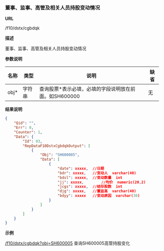 
### 董事、监事、高管及相关人员持股变动情况

**URL**

/f10/dstx/cgbdqk

**描述**

董事、监事、高管及相关人员持股变动情况

**参数说明**

|名称|类型|说明|缺省|
| -------- | -------- | -------- | -------- |
|obj\*|字符串|查询股票\*表示必填，必填的字段说明放在前面。如SH600000|无|


**结果说明**

```json
{
    "Qid": "",
    "Err": 0,
    "Counter": 1,
    "Data": {
        "Id": 93,
        "RepDataF10DstxCgbdqkOutput": [
            {
                "Obj": "SH600005",
                "Data": [
                    {
						"date": xxxxx,	//日期                                              
						"bdr": xxxxx,  	//变动人  varchar(40)                 
						"bdsl": xxxxx, 	//变动数量  int       
						"jj": xxxxx,		//均价  numeric(20,2)            
						"jcgs": xxxxx, 	//结存股数  int        
						"djg": xxxxx, 	//董监高  varchar(40)               
						"bdyy": xxxxx 	//变动原因  varchar(30)
                    }
                ]
            }
        ]
    }
}
```

**示例**

[/f10/dstx/cgbdqk?obj=SH600005]($APIHOST$/f10/dstx/cgbdqk?obj=SH600005)
查询SH600005高管持股变化
